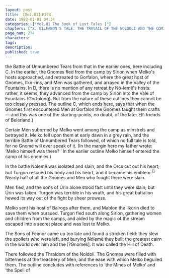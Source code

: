 ```yaml
---
layout: post
title: 【Vol.01】P274.
date: 1983-01-01 04:34
categories: ["Vol.01 The Book of Lost Tales I"]
chapters: ["X. GILFANON'S TALE: THE TRAVAIL OF THE NOLDOLI AND THE COMING OF MANKIND"]
page_num: 274
characters: 
tags: 
description: 
published: true
---
```


<p style="text-indent: 0;">
the Battle of Unnumbered Tears from that in the earlier ones, here including C. In the earlier, the Gnomes fled from the camp by Sirion when Melko's hosts approached, and retreated to Gorfalon, where the great host of Gnomes, Ilko-rins, and Men was gathered, and arrayed in the Valley of the Fountains. In D, there is no mention of any retreat by Nó-lemë's hosts: rather, it seems, they advanced from the camp by Sirion into the Vale of Fountains (Gorfalong). But from the nature of these outlines they cannot be too closely pressed. The outline C, which ends here, says that when the Gnomes first encountered Men at Gorfalon the Gnomes taught them crafts — and this was one of the starting-points, no doubt, of the later Elf-friends of Beleriand.)
</p>

Certain Men suborned by Melko went among the camp as minstrels and betrayed it. Melko fell upon them at early dawn in a grey rain, and the terrible Battle of Unnumbered Tears followed, of which no full tale is told, for no Gnome will ever speak of it. (In the margin here my father wrote: ‘Melko himself was there? ’ In the earlier outline Melko himself entered the camp of his enemies.)

In the battle Nólemë was isolated and slain, and the Orcs cut out his heart; but Turgon rescued his body and his heart, and it became his emblem.<SUP>[11]({{site.baseurl}}/vol01-p279)</SUP> Nearly half of all the Gnomes and Men who fought there were slain.

Men fled, and the sons of Úrin alone stood fast until they were slain; but Úrin was taken. Turgon was terrible in his wrath, and his great battalion hewed its way out of the fight by sheer prowess.

Melko sent his host of Balrogs after them, and Mablon the Ilkorin died to save them when pursued. Turgon fled south along Sirion, gathering women and children from the camps, and aided by the magic of the stream escaped into a secret place and was lost to Melko.

The Sons of Fëanor came up too late and found a stricken field: they slew the spoilers who were left, and burying Nólemë they built the greatest cairn in the world over him and the [?Gnomes]. It was called the Hill of Death.

There followed the Thraldom of the Noldoli. The Gnomes were filled with bitterness at the treachery of Men, and the ease with which Melko beguiled them. The outline concludes with references to ‘the Mines of Melko’ and ‘the Spell of

